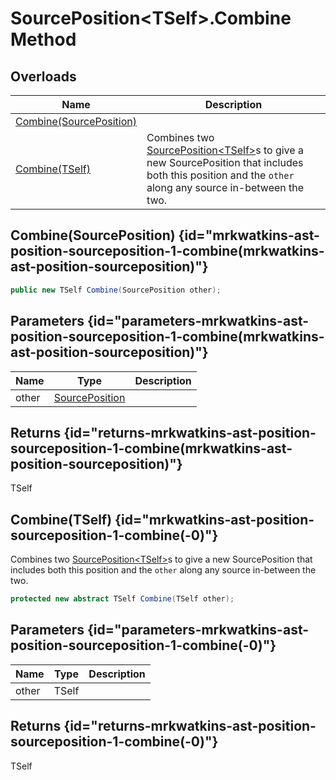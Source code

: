 # SourcePosition&lt;TSelf&gt;.Combine Method
## Overloads

| Name | Description |
| ---- | ----------- |
| [Combine(SourcePosition)](MrKWatkins.Ast.Position.SourcePosition-1.Combine.md#mrkwatkins-ast-position-sourceposition-1-combine(mrkwatkins-ast-position-sourceposition)) |  |
| [Combine(TSelf)](MrKWatkins.Ast.Position.SourcePosition-1.Combine.md#mrkwatkins-ast-position-sourceposition-1-combine(-0)) | Combines two [SourcePosition&lt;TSelf&gt;](MrKWatkins.Ast.Position.SourcePosition-1.md)s to give a new SourcePosition that includes both this position and the `other` along any source in-between the two. |

## Combine(SourcePosition) {id="mrkwatkins-ast-position-sourceposition-1-combine(mrkwatkins-ast-position-sourceposition)"}

```c#
public new TSelf Combine(SourcePosition other);
```

## Parameters {id="parameters-mrkwatkins-ast-position-sourceposition-1-combine(mrkwatkins-ast-position-sourceposition)"}

| Name | Type | Description |
| ---- | ---- | ----------- |
| other | [SourcePosition](MrKWatkins.Ast.Position.SourcePosition.md) |  |

## Returns {id="returns-mrkwatkins-ast-position-sourceposition-1-combine(mrkwatkins-ast-position-sourceposition)"}

TSelf
## Combine(TSelf) {id="mrkwatkins-ast-position-sourceposition-1-combine(-0)"}

Combines two [SourcePosition&lt;TSelf&gt;](MrKWatkins.Ast.Position.SourcePosition-1.md)s to give a new SourcePosition that includes both this position and the `other` along any source in-between the two.

```c#
protected new abstract TSelf Combine(TSelf other);
```

## Parameters {id="parameters-mrkwatkins-ast-position-sourceposition-1-combine(-0)"}

| Name | Type | Description |
| ---- | ---- | ----------- |
| other | TSelf |  |

## Returns {id="returns-mrkwatkins-ast-position-sourceposition-1-combine(-0)"}

TSelf
